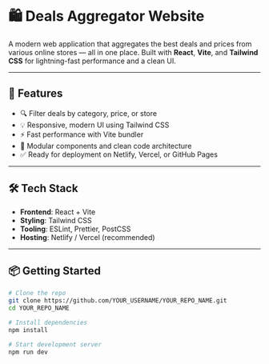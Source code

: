 # 🛍️ Deals Aggregator Website

A modern web application that aggregates the best deals and prices from various online stores — all in one place. Built with **React**, **Vite**, and **Tailwind CSS** for lightning-fast performance and a clean UI.

---

## 🚀 Features

- 🔍 Filter deals by category, price, or store
- 💡 Responsive, modern UI using Tailwind CSS
- ⚡ Fast performance with Vite bundler
- 🧩 Modular components and clean code architecture
- ✅ Ready for deployment on Netlify, Vercel, or GitHub Pages

---

## 🛠️ Tech Stack

- **Frontend**: React + Vite
- **Styling**: Tailwind CSS
- **Tooling**: ESLint, Prettier, PostCSS
- **Hosting**: Netlify / Vercel (recommended)

---

## 📦 Getting Started

```bash
# Clone the repo
git clone https://github.com/YOUR_USERNAME/YOUR_REPO_NAME.git
cd YOUR_REPO_NAME

# Install dependencies
npm install

# Start development server
npm run dev
